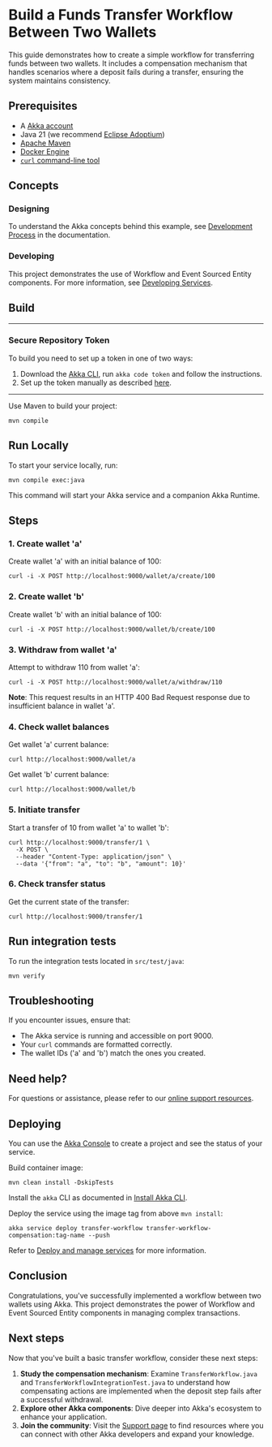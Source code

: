 # Build a Funds Transfer Workflow Between Two Wallets

This guide demonstrates how to create a simple workflow for transferring funds between two wallets. It includes a compensation mechanism that handles scenarios where a deposit fails during a transfer, ensuring the system maintains consistency.

## Prerequisites

- A [Akka account](https://console.akka.io/register)
- Java 21 (we recommend [Eclipse Adoptium](https://adoptium.net/marketplace/))
- [Apache Maven](https://maven.apache.org/install.html)
- [Docker Engine](https://docs.docker.com/get-started/get-docker/)
- [`curl` command-line tool](https://curl.se/download.html)

## Concepts

### Designing

To understand the Akka concepts behind this example, see [Development Process](https://doc.akka.io/concepts/development-process.html) in the documentation.

### Developing

This project demonstrates the use of Workflow and Event Sourced Entity components. For more information, see [Developing Services](https://doc.akka.io/java/index.html).

## Build

---

### Secure Repository Token

To build you need to set up a token in one of two ways:

1. Download the [Akka CLI](https://doc.akka.io/operations/cli/installation.html), run `akka code token` and follow the instructions.
2. Set up the token manually as described [here](https://account.akka.io/token).

---

Use Maven to build your project:

```shell
mvn compile
```

## Run Locally

To start your service locally, run:

```shell
mvn compile exec:java
```

This command will start your Akka service and a companion Akka Runtime.

## Steps

### 1. Create wallet 'a'

Create wallet 'a' with an initial balance of 100:

```shell
curl -i -X POST http://localhost:9000/wallet/a/create/100
```

### 2. Create wallet 'b'

Create wallet 'b' with an initial balance of 100:

```shell
curl -i -X POST http://localhost:9000/wallet/b/create/100
```

### 3. Withdraw from wallet 'a'

Attempt to withdraw 110 from wallet 'a':

```shell
curl -i -X POST http://localhost:9000/wallet/a/withdraw/110
```

**Note**: This request results in an HTTP 400 Bad Request response due to insufficient balance in wallet 'a'.

### 4. Check wallet balances

Get wallet 'a' current balance:

```shell
curl http://localhost:9000/wallet/a
```

Get wallet 'b' current balance:

```shell
curl http://localhost:9000/wallet/b
```

### 5. Initiate transfer

Start a transfer of 10 from wallet 'a' to wallet 'b':

```shell
curl http://localhost:9000/transfer/1 \
  -X POST \
  --header "Content-Type: application/json" \
  --data '{"from": "a", "to": "b", "amount": 10}'
```

### 6. Check transfer status

Get the current state of the transfer:

```shell
curl http://localhost:9000/transfer/1
```

## Run integration tests

To run the integration tests located in `src/test/java`:

```shell
mvn verify
```

## Troubleshooting

If you encounter issues, ensure that:

- The Akka service is running and accessible on port 9000.
- Your `curl` commands are formatted correctly.
- The wallet IDs ('a' and 'b') match the ones you created.

## Need help?

For questions or assistance, please refer to our [online support resources](https://doc.akka.io/support/index.html).

## Deploying

You can use the [Akka Console](https://console.akka.io) to create a project and see the status of your service.

Build container image:

```shell
mvn clean install -DskipTests
```

Install the `akka` CLI as documented in [Install Akka CLI](https://doc.akka.io/operations/cli/installation.html).

Deploy the service using the image tag from above `mvn install`:

```shell
akka service deploy transfer-workflow transfer-workflow-compensation:tag-name --push
```

Refer to [Deploy and manage services](https://doc.akka.io/operations/services/deploy-service.html)
for more information.

## Conclusion

Congratulations, you've successfully implemented a workflow between two wallets using Akka. This project demonstrates the power of Workflow and Event Sourced Entity components in managing complex transactions.

## Next steps

Now that you've built a basic transfer workflow, consider these next steps:

1. **Study the compensation mechanism**: Examine `TransferWorkflow.java` and `TransferWorkflowIntegrationTest.java` to understand how compensating actions are implemented when the deposit step fails after a successful withdrawal.
2. **Explore other Akka components**: Dive deeper into Akka's ecosystem to enhance your application.
3. **Join the community**: Visit the [Support page](https://doc.akka.io/support/index.html) to find resources where you can connect with other Akka developers and expand your knowledge.
